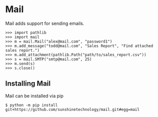 # Mail
Mail adds support for sending emails.

```pycon
>>> import pathlib
>>> import mail
>>> m = mail.Mail("alex@mail.com", "password1")
>>> m.add_message("todd@mail.com", "Sales Report", "Find attached sales report.")
>>> m.add_attachment(pathlib.Path("path/to/sales_report.csv"))
>>> s = mail.SMTP("smtp@mail.com", 25)
>>> m.send(s)
>>> s.close()
```

## Installing Mail
Mail can be installed via pip
```
$ python -m pip install git+https://github.com/sunshinetechnology/mail.git#egg=mail
```
